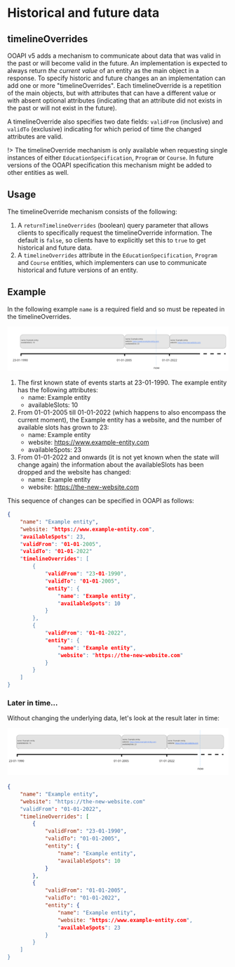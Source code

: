 # Historical and future data

## timelineOverrides
OOAPI v5 adds a mechanism to communicate about data that was valid in the past or will become valid in the future. An implementation is expected to always return *the current value* of an entity as the main object in a response. To specify historic and future changes an an implementation can add one or more "timelineOverrides". Each timelineOverride is a repetition of the main objects, but with attributes that can have a different value or with absent optional attributes (indicating that an attribute did not exists in the past or will not exist in the future).

A timelineOverride also specifies two date fields: `validFrom` (inclusive) and `validTo` (exclusive) indicating for which period of time the changed attributes are valid.

!> The timelineOverride mechanism is only available when requesting single instances of either `EducationSpecification`, `Program` or `Course`. In future versions of the OOAPI specification this mechanism might be added to other entities as well.

## Usage
The timelineOverride mechanism consists of the following:
1. A `returnTimelineOverrides` (boolean) query parameter that allows clients to specifically request the timelineOverride information. The default is `false`, so clients have to explicitly set this to `true` to get historical and future data.
2. A `timelineOverrides` attribute in the `EducationSpecification`, `Program` and `Course` entities, which implementers can use to communicate historical and future versions of an entity.

## Example
In the following example `name` is a required field and so must be repeated in the timelineOverrides.

![Example timelineOverride](../_media/example-timeline-override.png "Example timelineOverride")

1. The first known state of events starts at 23-01-1990. The example entity has the following attributes:
    - name: Example entity
    - availableSlots: 10
2. From 01-01-2005 till 01-01-2022 (which happens to also encompass the current moment), the Example entity has a website, and the number of available slots has grown to 23:
    - name: Example entity
    - website: https://www.example-entity.com
    - availableSpots: 23
3. From 01-01-2022 and onwards (it is not yet known when the state will change again) the information about the availableSlots has been dropped and the website has changed:
    - name: Example entity
    - website: https://the-new-website.com

This sequence of changes can be specified in OOAPI as follows:

```json
{
    "name": "Example entity",
    "website: "https://www.example-entity.com",
    "availableSpots": 23,
    "validFrom": "01-01-2005",
    "validTo": "01-01-2022"
    "timelineOverrides": [
        {
            "validFrom": "23-01-1990",
            "validTo": "01-01-2005",
            "entity": {
                "name": "Example entity",
                "availableSpots": 10
            }
        },
        {
            "validFrom": "01-01-2022",
            "entity": {
                "name": "Example entity",
                "website": "https://the-new-website.com"
            }
        }
    ]
}
```

### Later in time...
Without changing the underlying data, let's look at the result later in time:

![Example timelineOverride later in time](../_media/example-timeline-override-later.png "Example timelineOverride later in time")

```json
{
    "name": "Example entity",
    "website": "https://the-new-website.com"
    "validFrom": "01-01-2022",
    "timelineOverrides": [
        {
            "validFrom": "23-01-1990",
            "validTo": "01-01-2005",
            "entity": {
                "name": "Example entity",
                "availableSpots": 10
            }
        },
        {
            "validFrom": "01-01-2005",
            "validTo": "01-01-2022",
            "entity": {
                "name": "Example entity",
                "website: "https://www.example-entity.com",
                "availableSpots": 23
            }
        }
    ]
}
```